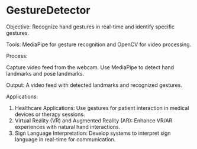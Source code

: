 # GestureDetector
Objective: Recognize hand gestures in real-time and identify specific gestures.

Tools: MediaPipe for gesture recognition and OpenCV for video processing.

Process:

Capture video feed from the webcam.
Use MediaPipe to detect hand landmarks and pose landmarks.

Output: A video feed with detected landmarks and recognized gestures.

Applications:
1. Healthcare Applications: Use gestures for patient interaction in medical devices or therapy sessions.
2. Virtual Reality (VR) and Augmented Reality (AR): Enhance VR/AR experiences with natural hand interactions.
3. Sign Language Interpretation: Develop systems to interpret sign language in real-time for communication.
